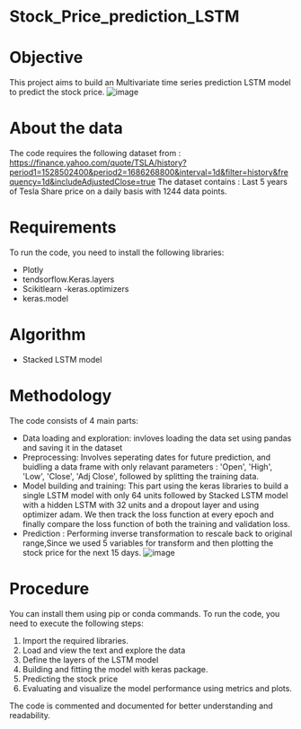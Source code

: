 # Stock_Price_prediction_LSTM

# Objective
This project aims to build an Multivariate time series prediction LSTM model to predict the stock price.
![image](https://github.com/ritikdhame/Stockprice_prediction_LSTM/assets/7029092/3e27c534-3d82-465c-9408-a20f60272e74)

# About the data
The code requires the following dataset from : https://finance.yahoo.com/quote/TSLA/history?period1=1528502400&period2=1686268800&interval=1d&filter=history&frequency=1d&includeAdjustedClose=true
The dataset contains :  Last 5 years of Tesla Share price on a daily basis with 1244 data points.

#  Requirements
To run the code, you need to install the following libraries:
- Plotly
- tendsorflow.Keras.layers
- Scikitlearn
-keras.optimizers 
- keras.model

# Algorithm 
- Stacked LSTM model

# Methodology
The code consists of 4 main parts:
- Data loading and exploration: invloves loading the data set using pandas and saving it in the dataset
- Preprocessing: Involves seperating dates for future prediction, and buidling a data frame with only relavant parameters : 'Open', 'High', 'Low', 'Close', 'Adj Close', followed by splitting the training data.
- Model building and training: This part using the keras libraries to build a single LSTM model with only 64 units followed by Stacked LSTM model with a hidden LSTM with 32 units and a dropout layer and using optimizer adam. We then track the loss function at every epoch and finally compare the loss function of both the training and validation loss.
- Prediction : Performing inverse transformation to rescale back to original range,Since we used 5 variables for transform and then plotting the stock price for the next 15 days.
![image](https://github.com/ritikdhame/Stockprice_prediction_LSTM/assets/7029092/ab5ebcd0-83d3-42eb-bdde-77e63d444b6a)

# Procedure
You can install them using pip or conda commands.
To run the code, you need to execute the following steps:

1. Import the required libraries.
2. Load and view the text and explore the data 
3. Define the layers of the LSTM model 
4. Building and fitting the model with keras package.
5. Predicting the stock price 
6. Evaluating and visualize the model performance using metrics and plots.

The code is commented and documented for better understanding and readability.
